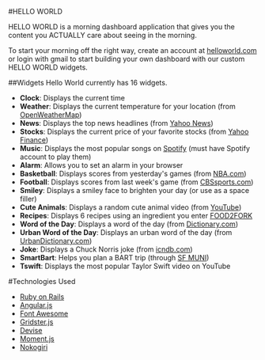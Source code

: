 #HELLO WORLD

HELLO WORLD is a morning dashboard application that gives you the content you ACTUALLY care about seeing in the morning.

To start your morning off the right way, create an account at [helloworld.com](http://helloworldftw.herokuapp.com/) or login with gmail to start building your own dashboard with our custom HELLO WORLD widgets.

##Widgets
Hello World currently has 16 widgets.

* **Clock**: Displays the current time
* **Weather**: Displays the current temperature for your location (from [OpenWeatherMap](http://openweathermap.org/api))
* **News**: Displays the top news headlines (from [Yahoo News](http://news.yahoo.com/))
* **Stocks**: Displays the current price of your favorite stocks (from [Yahoo Finance](http://finance.yahoo.com/q?s=API))
* **Music**: Displays the most popular songs on [Spotify](https://www.spotify.com/us/) (must have Spotify account to play them)
* **Alarm**: Allows you to set an alarm in your browser
* **Basketball**: Displays scores from yesterday's games (from [NBA.com](http://www.nba.com/))
* **Football**: Displays scores from last week's game (from [CBSsports.com](http://www.cbssports.com/))
* **Smiley**: Displays a smiley face to brighten your day (or use as a space filler)
* **Cute Animals**: Displays a random cute animal video (from [YouTube](https://www.youtube.com/))
* **Recipes**: Displays 6 recipes using an ingredient you enter [FOOD2FORK](http://food2fork.com/)
* **Word of the Day**: Displays a word of the day (from [Dictionary.com](http://dictionary.reference.com/))
* **Urban Word of the Day**: Displays an urban word of the day (from [UrbanDictionary.com](http://www.urbandictionary.com/))
* **Joke**: Displays a Chuck Norris joke (from [icndb.com](http://www.icndb.com/))
* **SmartBart**: Helps you plan a BART trip (through [SF MUNI](http://www.sfmta.com/))
* **Tswift**: Displays the most popular Taylor Swift video on YouTube


#Technologies Used

* [Ruby on Rails](http://rubyonrails.org/)
* [Angular.js](https://angularjs.org/)
* [Font Awesome](http://fortawesome.github.io/Font-Awesome/)
* [Gridster.js](http://gridster.net/)
* [Devise](https://github.com/plataformatec/devise)
* [Moment.js](http://momentjs.com/)
* [Nokogiri](https://github.com/sparklemotion/nokogiri)
